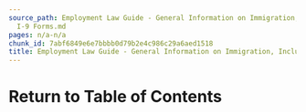 ```yaml
---
source_path: Employment Law Guide - General Information on Immigration, Including
  I-9 Forms.md
pages: n/a-n/a
chunk_id: 7abf6849e6e7bbbb0d79b2e4c986c29a6aed1518
title: Employment Law Guide - General Information on Immigration, Including I-9 Forms
---
```

# Return to Table of Contents
